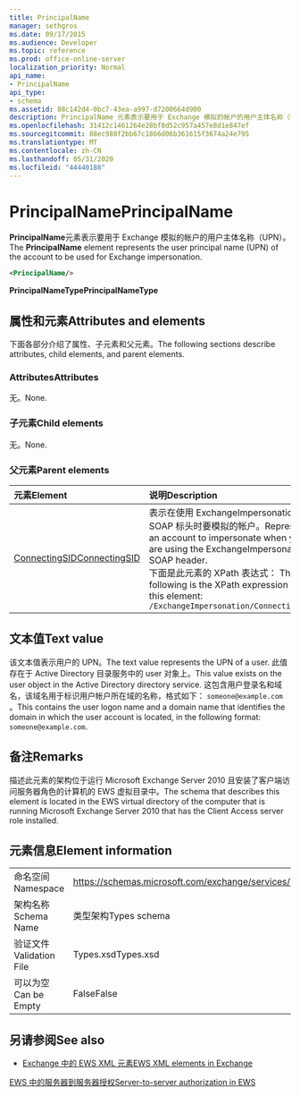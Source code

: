 ```yaml
---
title: PrincipalName
manager: sethgros
ms.date: 09/17/2015
ms.audience: Developer
ms.topic: reference
ms.prod: office-online-server
localization_priority: Normal
api_name:
- PrincipalName
api_type:
- schema
ms.assetid: 88c142d4-0bc7-43ea-a997-d7200664d900
description: PrincipalName 元素表示要用于 Exchange 模拟的帐户的用户主体名称（UPN）。
ms.openlocfilehash: 31412c1461264e28bf8d52c957a457e8d1e847ef
ms.sourcegitcommit: 88ec988f2bb67c1866d06b361615f3674a24e795
ms.translationtype: MT
ms.contentlocale: zh-CN
ms.lasthandoff: 05/31/2020
ms.locfileid: "44440188"
---
```

# <a name="principalname"></a><span data-ttu-id="ae176-103">PrincipalName</span><span class="sxs-lookup"><span data-stu-id="ae176-103">PrincipalName</span></span>

<span data-ttu-id="ae176-104">**PrincipalName**元素表示要用于 Exchange 模拟的帐户的用户主体名称（UPN）。</span><span class="sxs-lookup"><span data-stu-id="ae176-104">The **PrincipalName** element represents the user principal name (UPN) of the account to be used for Exchange impersonation.</span></span> 
  
```xml
<PrincipalName/>
```

 <span data-ttu-id="ae176-105">**PrincipalNameType**</span><span class="sxs-lookup"><span data-stu-id="ae176-105">**PrincipalNameType**</span></span>
## <a name="attributes-and-elements"></a><span data-ttu-id="ae176-106">属性和元素</span><span class="sxs-lookup"><span data-stu-id="ae176-106">Attributes and elements</span></span>

<span data-ttu-id="ae176-107">下面各部分介绍了属性、子元素和父元素。</span><span class="sxs-lookup"><span data-stu-id="ae176-107">The following sections describe attributes, child elements, and parent elements.</span></span>
  
### <a name="attributes"></a><span data-ttu-id="ae176-108">Attributes</span><span class="sxs-lookup"><span data-stu-id="ae176-108">Attributes</span></span>

<span data-ttu-id="ae176-109">无。</span><span class="sxs-lookup"><span data-stu-id="ae176-109">None.</span></span>
  
### <a name="child-elements"></a><span data-ttu-id="ae176-110">子元素</span><span class="sxs-lookup"><span data-stu-id="ae176-110">Child elements</span></span>

<span data-ttu-id="ae176-111">无。</span><span class="sxs-lookup"><span data-stu-id="ae176-111">None.</span></span>
  
### <a name="parent-elements"></a><span data-ttu-id="ae176-112">父元素</span><span class="sxs-lookup"><span data-stu-id="ae176-112">Parent elements</span></span>

|<span data-ttu-id="ae176-113">**元素**</span><span class="sxs-lookup"><span data-stu-id="ae176-113">**Element**</span></span>|<span data-ttu-id="ae176-114">**说明**</span><span class="sxs-lookup"><span data-stu-id="ae176-114">**Description**</span></span>|
|:-----|:-----|
|[<span data-ttu-id="ae176-115">ConnectingSID</span><span class="sxs-lookup"><span data-stu-id="ae176-115">ConnectingSID</span></span>](connectingsid.md) <br/> |<span data-ttu-id="ae176-116">表示在使用 ExchangeImpersonation SOAP 标头时要模拟的帐户。</span><span class="sxs-lookup"><span data-stu-id="ae176-116">Represents an account to impersonate when you are using the ExchangeImpersonation SOAP header.</span></span>  <br/> <span data-ttu-id="ae176-117">下面是此元素的 XPath 表达式： </span><span class="sxs-lookup"><span data-stu-id="ae176-117">The following is the XPath expression to this element:</span></span>  <br/>  `/ExchangeImpersonation/ConnectingSID` <br/> |
   
## <a name="text-value"></a><span data-ttu-id="ae176-118">文本值</span><span class="sxs-lookup"><span data-stu-id="ae176-118">Text value</span></span>

<span data-ttu-id="ae176-119">该文本值表示用户的 UPN。</span><span class="sxs-lookup"><span data-stu-id="ae176-119">The text value represents the UPN of a user.</span></span> <span data-ttu-id="ae176-120">此值存在于 Active Directory 目录服务中的 user 对象上。</span><span class="sxs-lookup"><span data-stu-id="ae176-120">This value exists on the user object in the Active Directory directory service.</span></span> <span data-ttu-id="ae176-121">这包含用户登录名和域名，该域名用于标识用户帐户所在域的名称，格式如下： `someone@example.com` 。</span><span class="sxs-lookup"><span data-stu-id="ae176-121">This contains the user logon name and a domain name that identifies the domain in which the user account is located, in the following format:  `someone@example.com`.</span></span>
  
## <a name="remarks"></a><span data-ttu-id="ae176-122">备注</span><span class="sxs-lookup"><span data-stu-id="ae176-122">Remarks</span></span>

<span data-ttu-id="ae176-123">描述此元素的架构位于运行 Microsoft Exchange Server 2010 且安装了客户端访问服务器角色的计算机的 EWS 虚拟目录中。</span><span class="sxs-lookup"><span data-stu-id="ae176-123">The schema that describes this element is located in the EWS virtual directory of the computer that is running Microsoft Exchange Server 2010 that has the Client Access server role installed.</span></span>
  
## <a name="element-information"></a><span data-ttu-id="ae176-124">元素信息</span><span class="sxs-lookup"><span data-stu-id="ae176-124">Element information</span></span>

|||
|:-----|:-----|
|<span data-ttu-id="ae176-125">命名空间</span><span class="sxs-lookup"><span data-stu-id="ae176-125">Namespace</span></span>  <br/> |https://schemas.microsoft.com/exchange/services/2006/types  <br/> |
|<span data-ttu-id="ae176-126">架构名称</span><span class="sxs-lookup"><span data-stu-id="ae176-126">Schema Name</span></span>  <br/> |<span data-ttu-id="ae176-127">类型架构</span><span class="sxs-lookup"><span data-stu-id="ae176-127">Types schema</span></span>  <br/> |
|<span data-ttu-id="ae176-128">验证文件</span><span class="sxs-lookup"><span data-stu-id="ae176-128">Validation File</span></span>  <br/> |<span data-ttu-id="ae176-129">Types.xsd</span><span class="sxs-lookup"><span data-stu-id="ae176-129">Types.xsd</span></span>  <br/> |
|<span data-ttu-id="ae176-130">可以为空</span><span class="sxs-lookup"><span data-stu-id="ae176-130">Can be Empty</span></span>  <br/> |<span data-ttu-id="ae176-131">False</span><span class="sxs-lookup"><span data-stu-id="ae176-131">False</span></span>  <br/> |
   
## <a name="see-also"></a><span data-ttu-id="ae176-132">另请参阅</span><span class="sxs-lookup"><span data-stu-id="ae176-132">See also</span></span>



- [<span data-ttu-id="ae176-133">Exchange 中的 EWS XML 元素</span><span class="sxs-lookup"><span data-stu-id="ae176-133">EWS XML elements in Exchange</span></span>](ews-xml-elements-in-exchange.md)


[<span data-ttu-id="ae176-134">EWS 中的服务器到服务器授权</span><span class="sxs-lookup"><span data-stu-id="ae176-134">Server-to-server authorization in EWS</span></span>](https://msdn.microsoft.com/library/f1610a20-672d-448b-8c00-5b0fbcaf31cb%28Office.15%29.aspx)

